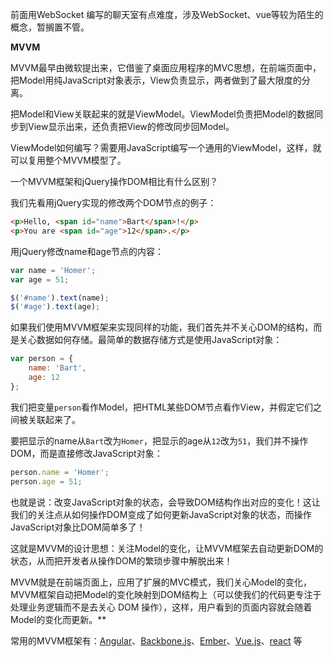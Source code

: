 前面用WebSocket 编写的聊天室有点难度，涉及WebSocket、vue等较为陌生的概念，暂搁置不管。



**MVVM**

MVVM最早由微软提出来，它借鉴了桌面应用程序的MVC思想，在前端页面中，把Model用纯JavaScript对象表示，View负责显示，两者做到了最大限度的分离。

把Model和View关联起来的就是ViewModel。ViewModel负责把Model的数据同步到View显示出来，还负责把View的修改同步回Model。

ViewModel如何编写？需要用JavaScript编写一个通用的ViewModel，这样，就可以复用整个MVVM模型了。

一个MVVM框架和jQuery操作DOM相比有什么区别？

我们先看用jQuery实现的修改两个DOM节点的例子：

```html
<p>Hello, <span id="name">Bart</span>!</p>
<p>You are <span id="age">12</span>.</p>
```

用jQuery修改name和age节点的内容：

```js
var name = 'Homer';
var age = 51;

$('#name').text(name);
$('#age').text(age);
```

如果我们使用MVVM框架来实现同样的功能，我们首先并不关心DOM的结构，而是关心数据如何存储。最简单的数据存储方式是使用JavaScript对象：

```js
var person = {
    name: 'Bart',
    age: 12
};
```

我们把变量`person`看作Model，把HTML某些DOM节点看作View，并假定它们之间被关联起来了。

要把显示的name从`Bart`改为`Homer`，把显示的age从`12`改为`51`，我们并不操作DOM，而是直接修改JavaScript对象：

```js
person.name = 'Homer';
person.age = 51;
```

也就是说：改变JavaScript对象的状态，会导致DOM结构作出对应的变化！这让我们的关注点从如何操作DOM变成了如何更新JavaScript对象的状态，而操作JavaScript对象比DOM简单多了！

这就是MVVM的设计思想：关注Model的变化，让MVVM框架去自动更新DOM的状态，从而把开发者从操作DOM的繁琐步骤中解脱出来！



MVVM就是在前端页面上，应用了扩展的MVC模式，我们关心Model的变化，MVVM框架自动把Model的变化映射到DOM结构上（可以使我们的代码更专注于处理业务逻辑而不是去关心 DOM 操作），这样，用户看到的页面内容就会随着Model的变化而更新。**

常用的MVVM框架有：[Angular](https://angularjs.org/)、[Backbone.js](http://backbonejs.org/)、[Ember](http://emberjs.com/)、[Vue.js](http://vuejs.org/)、[react](http://facebook.github.io/react/) 等



